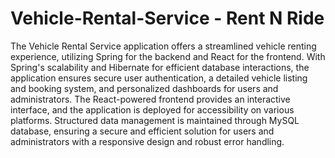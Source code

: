 # Vehicle-Rental-Service - Rent N Ride

	
The Vehicle Rental Service application offers a streamlined vehicle renting experience, utilizing Spring for the backend and React for the frontend. With Spring's scalability and Hibernate for efficient database interactions, the application ensures secure user authentication, a detailed vehicle listing and booking system, and personalized dashboards for users and administrators. The React-powered frontend provides an interactive interface, and the application is deployed for accessibility on various platforms. Structured data management is maintained through MySQL database, ensuring a secure and efficient solution for users and administrators with a responsive design and robust error handling.
